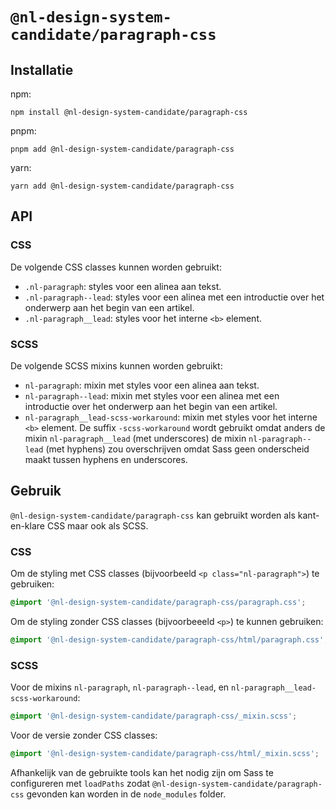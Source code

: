 <!-- @license CC0-1.0 -->

# `@nl-design-system-candidate/paragraph-css`

## Installatie

npm:

```shell
npm install @nl-design-system-candidate/paragraph-css
```

pnpm:

```shell
pnpm add @nl-design-system-candidate/paragraph-css
```

yarn:

```shell
yarn add @nl-design-system-candidate/paragraph-css
```

## API

### CSS

De volgende CSS classes kunnen worden gebruikt:

- `.nl-paragraph`: styles voor een alinea aan tekst.
- `.nl-paragraph--lead`: styles voor een alinea met een introductie over het onderwerp aan het begin van een artikel.
- `.nl-paragraph__lead`: styles voor het interne `<b>` element.

### SCSS

De volgende SCSS mixins kunnen worden gebruikt:

- `nl-paragraph`: mixin met styles voor een alinea aan tekst.
- `nl-paragraph--lead`: mixin met styles voor een alinea met een introductie over het onderwerp aan het begin van een
  artikel.
- `nl-paragraph__lead-scss-workaround`: mixin met styles voor het interne `<b>` element. De suffix `-scss-workaround`
  wordt gebruikt omdat anders de mixin `nl-paragraph__lead` (met underscores) de mixin `nl-paragraph--lead` (met
  hyphens) zou overschrijven omdat Sass geen onderscheid maakt tussen hyphens en underscores.

## Gebruik

`@nl-design-system-candidate/paragraph-css` kan gebruikt worden als kant-en-klare CSS maar ook als SCSS.

### CSS

Om de styling met CSS classes (bijvoorbeeld `<p class="nl-paragraph">`) te gebruiken:

```CSS
@import '@nl-design-system-candidate/paragraph-css/paragraph.css';
```

Om de styling zonder CSS classes (bijvoorbeeeld `<p>`) te kunnen gebruiken:

```CSS
@import '@nl-design-system-candidate/paragraph-css/html/paragraph.css';
```

### SCSS

Voor de mixins `nl-paragraph`, `nl-paragraph--lead`, en `nl-paragraph__lead-scss-workaround`:

```SCSS
@import '@nl-design-system-candidate/paragraph-css/_mixin.scss';
```

Voor de versie zonder CSS classes:

```SCSS
@import '@nl-design-system-candidate/paragraph-css/html/_mixin.scss';
```

Afhankelijk van de gebruikte tools kan het nodig zijn om Sass te configureren met `loadPaths` zodat
`@nl-design-system-candidate/paragraph-css` gevonden kan worden in de `node_modules` folder.
